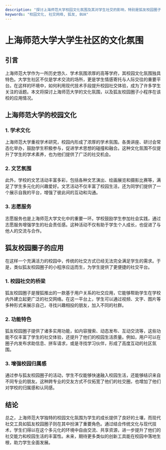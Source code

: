 ```yaml
---
description: "探讨上海师范大学校园文化氛围及其对学生社交的影响，特别是狐友校园圈子的应用。"
keywords: "校园文化, 社交网络, 狐友, BUA"
---
```

# 上海师范大学大学生社区的文化氛围

## 引言

上海师范大学作为一所历史悠久、学术氛围浓厚的高等学府，其校园文化氛围独具特色。大学生社区不仅是学术交流的场所，更是学生情感寄托与人际交往的重要平台。在这样的环境中，如何利用现代技术手段提升校园社交体验，成为了许多学生关注的话题。本文将探讨上海师范大学的文化氛围，以及狐友校园圈子小程序在该校的应用情况。

## 上海师范大学的校园文化

### 1. 学术文化

上海师范大学重视学术研究，校园内形成了浓厚的学术氛围。各类讲座、研讨会常态化举办，鼓励学生积极参与，促进学术思想的碰撞和融合。这种文化氛围不仅提升了学生的学术素养，也为他们提供了广泛的社交机会。

### 2. 文艺氛围

此外，学校的文艺活动丰富多彩，包括各种文艺演出、绘画展览和摄影比赛等，满足了学生多元化的兴趣爱好。文艺活动不仅丰富了校园生活，还为同学们提供了一个展示自我的平台，增强了彼此间的互动和沟通。

### 3. 志愿服务

志愿服务也是上海师范大学文化中的重要一环。学校鼓励学生参加社会实践，通过志愿服务增强学生的社会责任感。这种活动不仅有助于学生个人成长，也促进了与他人的交流与合作。

## 狐友校园圈子的应用

在这样一个充满活力的校园中，传统的社交方式已经无法完全满足学生的需求。于是，类似狐友校园圈子的小程序应运而生，为学生提供了更便捷的社交平台。

### 1. 校园社交的桥梁

狐友校园圈子是搜狐推出的一款基于用户关系的社交应用，它能够帮助学生在学校内外建立起更广泛的社交网络。在这一平台上，学生可以通过视频、文字、图片等多种形式来展示自己，寻找兴趣相投的朋友，加入不同的社群。

### 2. 功能特色

狐友校园圈子提供了诸多实用功能，如内容搜索、动态发布、互动交流等，这些功能不仅丰富了学生的社交体验，还提升了他们的校园生活质量。例如，用户可以在圈子内发布求助信息、拼车请求，或是寻找学习伙伴，形成了高度互动的社区氛围。

### 3. 增强校园归属感

通过参与狐友校园圈子的活动，学生不仅能够快速融入校园生活，还能够结识来自不同专业的朋友。这种跨专业的交友方式不仅拓宽了他们的社交圈，也增加了他们对学校的归属感和认同感。

## 结论

总之，上海师范大学独特的校园文化氛围为学生的成长提供了良好的土壤，而现代社交工具如狐友校园圈子则在其中扮演了重要角色。通过结合传统文化与现代技术，学生们得以在这个多元化的环境中自由交流、共享资源，进一步提升了他们的社交能力和校园生活的丰富性。未来，期待更多类似的创新工具能在校园中落地生根，助力学生全面发展。
